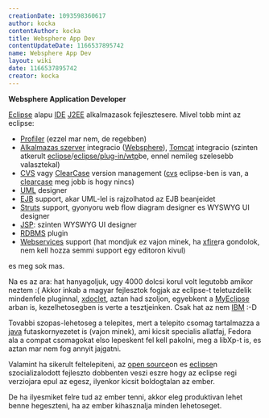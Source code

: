 ```yaml
---
creationDate: 1093598360617 
author: kocka 
contentAuthor: kocka 
title: Websphere App Dev 
contentUpdateDate: 1166537895742 
name: Websphere App Dev 
layout: wiki 
date: 1166537895742 
creator: kocka 
---
```

__Websphere Application Developer__

[Eclipse](Eclipse.html) alapu [IDE](IDE.html) [J2EE](j2ee.html) alkalmazasok fejlesztesere. Mivel tobb mint az eclipse:

*   [Profiler](profiler.html) (ezzel mar nem, de regebben)
*   [Alkalmazas szerver](Alkalmazas%20Szerver.html) integracio ([Websphere](Websphere.html)), [Tomcat](tomcat.html) integracio (szinten atkerult [eclipse](Eclipse.html)/[eclipse/plug-in/wtp](Eclipse/Plug-in/WTP.html)be, ennel nemileg szelesebb valasztekal)
*   [CVS](CVS.html) vagy [ClearCase](ClearCase.html) version management ([cvs](CVS.html) eclipse-ben is van, a [clearcase](ClearCase.html) meg jobb is hogy nincs)
*   [UML](UML.html) designer
*   [EJB](EJB.html) support, akar UML-lel is rajzolhatod az EJB beanjeidet
*   [Struts](struts.html) support, gyonyoru web flow diagram designer es WYSWYG UI designer
*   [JSP](JSP.html): szinten WYSWYG UI designer
*   [RDBMS](RDBMS.html) plugin
*   [Webservices](WebServices.html) support (hat mondjuk ez vajon minek, ha [xfire](xfire.html)ra gondolok, nem kell hozza semmi support egy editoron kivul)



es meg sok mas.



Na es az ara: hat hanyagoljuk, ugy 4000 dolcsi korul volt legutobb amikor neztem :( Akkor inkab a magyar fejlesztok fogjak az eclipse-t teletuzdelik mindenfele pluginnal, [xdoclet](XDoclet.html), aztan had szoljon, egyebkent a [MyEclipse](myeclipse.html) arban is, kezelhetosegben is verte a tesztjeinken. Csak hat az nem [IBM](IBM.html) :-D



Tovabbi szopas-lehetoseg a telepites, mert a telepito csomag tartalmazza a [java](java.html) futaskornyezetet is (vajon minek), ami kicsit specialis allatfaj, Fedora ala a compat csomagokat elso lepeskent fel kell pakolni, meg a libXp-t is, es aztan mar nem fog annyit jajgatni.



Valamint ha sikerult feltelepiteni, az [open source](Open%20Source.html)on es [eclipse](Eclipse.html)n szocializalodott fejleszto dobbenten veszi eszre hogy az eclipse regi verziojara epul az egesz, ilyenkor kicsit boldogtalan az ember.



De ha ilyesmiket felre tud az ember tenni, akkor eleg produktivan lehet benne hegeszteni, ha az ember kihasznalja minden lehetoseget.




